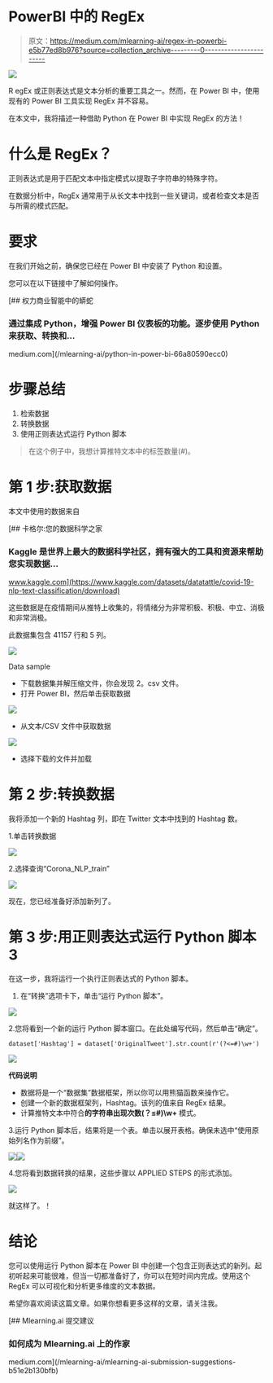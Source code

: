 # PowerBI 中的 RegEx

> 原文：<https://medium.com/mlearning-ai/regex-in-powerbi-e5b77ed8b976?source=collection_archive---------0----------------------->

![](img/25cd9f23bba92f8b19d6df69482b574f.png)

R egEx 或正则表达式是文本分析的重要工具之一。然而，在 Power BI 中，使用现有的 Power BI 工具实现 RegEx 并不容易。

在本文中，我将描述一种借助 Python 在 Power BI 中实现 RegEx 的方法！

# 什么是 RegEx？

正则表达式是用于匹配文本中指定模式以提取子字符串的特殊字符。

在数据分析中，RegEx 通常用于从长文本中找到一些关键词，或者检查文本是否与所需的模式匹配。

# 要求

在我们开始之前，确保您已经在 Power BI 中安装了 Python 和设置。

您可以在以下链接中了解如何操作。

[](/mlearning-ai/python-in-power-bi-66a80590ecc0) [## 权力商业智能中的蟒蛇

### 通过集成 Python，增强 Power BI 仪表板的功能。逐步使用 Python 来获取、转换和…

medium.com](/mlearning-ai/python-in-power-bi-66a80590ecc0) 

# 步骤总结

1.  检索数据
2.  转换数据
3.  使用正则表达式运行 Python 脚本

> 在这个例子中，我想计算推特文本中的标签数量(#)。

# 第 1 步:获取数据

本文中使用的数据来自

 [## 卡格尔:您的数据科学之家

### Kaggle 是世界上最大的数据科学社区，拥有强大的工具和资源来帮助您实现数据…

www.kaggle.com](https://www.kaggle.com/datasets/datatattle/covid-19-nlp-text-classification/download) 

这些数据是在疫情期间从推特上收集的，将情绪分为非常积极、积极、中立、消极和非常消极。

此数据集包含 41157 行和 5 列。

![](img/6f70517360d2179acf55b9a335d1cb70.png)

Data sample

*   下载数据集并解压缩文件，你会发现 2。csv 文件。
*   打开 Power BI，然后单击获取数据

![](img/9bc20cbc663059de04f2ced172159b78.png)

*   从文本/CSV 文件中获取数据

![](img/4714756e9095a5f25efac386f5c99bc6.png)

*   选择下载的文件并加载

# 第 2 步:转换数据

我将添加一个新的 Hashtag 列，即在 Twitter 文本中找到的 Hashtag 数。

1.单击转换数据

![](img/cd4e48b164dedba0f70ff5059a2fc973.png)

2.选择查询“Corona_NLP_train”

![](img/cae5706e7f38e3792c20dbc1a31a5b9e.png)

现在，您已经准备好添加新列了。

# 第 3 步:用正则表达式运行 Python 脚本 3

在这一步，我将运行一个执行正则表达式的 Python 脚本。

1.  在“转换”选项卡下，单击“运行 Python 脚本”。

![](img/ee63bc9d0fd400372fd89bef059ece47.png)

2.您将看到一个新的运行 Python 脚本窗口。在此处编写代码，然后单击“确定”。

```
dataset['Hashtag'] = dataset['OriginalTweet'].str.count(r'(?<=#)\w+')
```

![](img/639e230434d16b10c0e23f8a8b0925e8.png)

**代码说明**

*   数据将是一个“数据集”数据框架，所以你可以用熊猫函数来操作它。
*   创建一个新的数据框架列，Hashtag。该列的值来自 RegEx 结果。
*   计算推特文本中符合**的字符串出现次数(？≤#)\w+** 模式。

3.运行 Python 脚本后，结果将是一个表。单击以展开表格。确保未选中“使用原始列名作为前缀”。

![](img/28c0e94c9e4f971ed38d8198307b99c2.png)![](img/276ab88da478c50b19e926a0af9ece7e.png)

4.您将看到数据转换的结果，这些步骤以 APPLIED STEPS 的形式添加。

![](img/9dad1a7020b034be916f052f3552f422.png)

就这样了。！

# 结论

您可以使用运行 Python 脚本在 Power BI 中创建一个包含正则表达式的新列。起初听起来可能很难，但当一切都准备好了，你可以在短时间内完成。使用这个 RegEx 可以可视化和分析更多维度的文本数据。

希望你喜欢阅读这篇文章。如果你想看更多这样的文章，请关注我。

[](/mlearning-ai/mlearning-ai-submission-suggestions-b51e2b130bfb) [## Mlearning.ai 提交建议

### 如何成为 Mlearning.ai 上的作家

medium.com](/mlearning-ai/mlearning-ai-submission-suggestions-b51e2b130bfb)